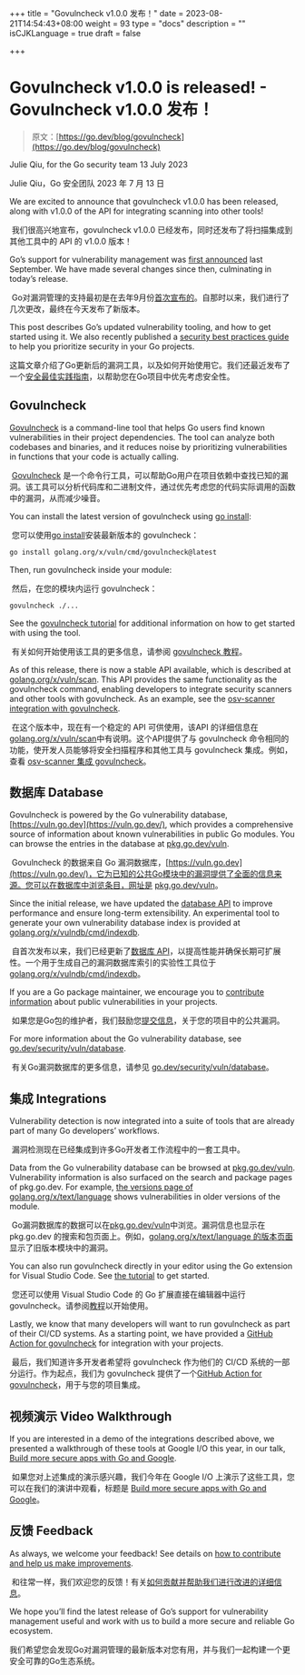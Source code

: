 +++
title = "Govulncheck v1.0.0 发布！"
date = 2023-08-21T14:54:43+08:00
weight = 93
type = "docs"
description = ""
isCJKLanguage = true
draft = false

+++

# Govulncheck v1.0.0 is released! - Govulncheck v1.0.0 发布！

> 原文：[https://go.dev/blog/govulncheck](https://go.dev/blog/govulncheck)
>

Julie Qiu, for the Go security team
13 July 2023

Julie Qiu，Go 安全团队 2023 年 7 月 13 日

We are excited to announce that govulncheck v1.0.0 has been released, along with v1.0.0 of the API for integrating scanning into other tools!

​	我们很高兴地宣布，govulncheck v1.0.0 已经发布，同时还发布了将扫描集成到其他工具中的 API 的 v1.0.0 版本！

Go’s support for vulnerability management was [first announced](https://go.dev/blog/vuln) last September. We have made several changes since then, culminating in today’s release.

​	Go对漏洞管理的支持最初是在去年9月份[首次宣布的](https://go.dev/blog/vuln)。自那时以来，我们进行了几次更改，最终在今天发布了新版本。

This post describes Go’s updated vulnerability tooling, and how to get started using it. We also recently published a [security best practices guide](https://go.dev/security/best-practices) to help you prioritize security in your Go projects.

​	这篇文章介绍了Go更新后的漏洞工具，以及如何开始使用它。我们还最近发布了一个[安全最佳实践指南](https://go.dev/security/best-practices)，以帮助您在Go项目中优先考虑安全性。

## Govulncheck

[Govulncheck](https://golang.org/x/vuln/cmd/govulncheck) is a command-line tool that helps Go users find known vulnerabilities in their project dependencies. The tool can analyze both codebases and binaries, and it reduces noise by prioritizing vulnerabilities in functions that your code is actually calling.

​	[Govulncheck](https://golang.org/x/vuln/cmd/govulncheck) 是一个命令行工具，可以帮助Go用户在项目依赖中查找已知的漏洞。该工具可以分析代码库和二进制文件，通过优先考虑您的代码实际调用的函数中的漏洞，从而减少噪音。

You can install the latest version of govulncheck using [go install](https://pkg.go.dev/cmd/go#hdr-Compile_and_install_packages_and_dependencies):

​	您可以使用[go install](https://pkg.go.dev/cmd/go#hdr-Compile_and_install_packages_and_dependencies)安装最新版本的 govulncheck：

```bash
go install golang.org/x/vuln/cmd/govulncheck@latest
```

Then, run govulncheck inside your module:

​	然后，在您的模块内运行 govulncheck：

```bash
govulncheck ./...
```

See the [govulncheck tutorial](https://go.dev/doc/tutorial/govulncheck) for additional information on how to get started with using the tool.

​	有关如何开始使用该工具的更多信息，请参阅 [govulncheck 教程](https://go.dev/doc/tutorial/govulncheck)。

As of this release, there is now a stable API available, which is described at [golang.org/x/vuln/scan](https://golang.org/x/vuln/scan). This API provides the same functionality as the govulncheck command, enabling developers to integrate security scanners and other tools with govulncheck. As an example, see the [osv-scanner integration with govulncheck](https://github.com/google/osv-scanner/blob/d93d6b73e90ae392fe2b1b64a33bda6976b65b2d/internal/sourceanalysis/go.go#L20).

​	在这个版本中，现在有一个稳定的 API 可供使用，该API 的详细信息在[golang.org/x/vuln/scan](https://golang.org/x/vuln/scan)中有说明。这个API提供了与 govulncheck 命令相同的功能，使开发人员能够将安全扫描程序和其他工具与 govulncheck 集成。例如，查看 [osv-scanner 集成 govulncheck](https://github.com/google/osv-scanner/blob/d93d6b73e90ae392fe2b1b64a33bda6976b65b2d/internal/sourceanalysis/go.go#L20)。

## 数据库 Database

Govulncheck is powered by the Go vulnerability database, [https://vuln.go.dev](https://vuln.go.dev/), which provides a comprehensive source of information about known vulnerabilities in public Go modules. You can browse the entries in the database at [pkg.go.dev/vuln](https://pkg.go.dev/vuln).

​	Govulncheck 的数据来自 Go 漏洞数据库，[https://vuln.go.dev](https://vuln.go.dev/)，它为已知的公共Go模块中的漏洞提供了全面的信息来源。您可以在数据库中浏览条目，网址是 [pkg.go.dev/vuln](https://pkg.go.dev/vuln)。

Since the initial release, we have updated the [database API](https://go.dev/security/vuln/database#api) to improve performance and ensure long-term extensibility. An experimental tool to generate your own vulnerability database index is provided at [golang.org/x/vulndb/cmd/indexdb](https://golang.org/x/vulndb/cmd/indexdb).

​	自首次发布以来，我们已经更新了[数据库 API](https://go.dev/security/vuln/database#api)，以提高性能并确保长期可扩展性。一个用于生成自己的漏洞数据库索引的实验性工具位于[golang.org/x/vulndb/cmd/indexdb](https://golang.org/x/vulndb/cmd/indexdb)。

If you are a Go package maintainer, we encourage you to [contribute information](https://go.dev/s/vulndb-report-new) about public vulnerabilities in your projects.

​	如果您是Go包的维护者，我们鼓励您[提交信息](https://go.dev/s/vulndb-report-new)，关于您的项目中的公共漏洞。

For more information about the Go vulnerability database, see [go.dev/security/vuln/database](https://go.dev/security/vuln/database).

​	有关Go漏洞数据库的更多信息，请参见 [go.dev/security/vuln/database](https://go.dev/security/vuln/database)。

## 集成 Integrations

Vulnerability detection is now integrated into a suite of tools that are already part of many Go developers’ workflows.

​	漏洞检测现在已经集成到许多Go开发者工作流程中的一套工具中。

Data from the Go vulnerability database can be browsed at [pkg.go.dev/vuln](https://pkg.go.dev/vuln). Vulnerability information is also surfaced on the search and package pages of pkg.go.dev. For example, [the versions page of golang.org/x/text/language](https://pkg.go.dev/golang.org/x/text/language?tab=versions) shows vulnerabilities in older versions of the module.

​	Go漏洞数据库的数据可以在[pkg.go.dev/vuln](https://pkg.go.dev/vuln)中浏览。漏洞信息也显示在 pkg.go.dev 的搜索和包页面上。例如，[golang.org/x/text/language 的版本页面](https://pkg.go.dev/golang.org/x/text/language?tab=versions)显示了旧版本模块中的漏洞。

You can also run govulncheck directly in your editor using the Go extension for Visual Studio Code. See [the tutorial](https://go.dev/doc/tutorial/govulncheck-ide) to get started.

​	您还可以使用 Visual Studio Code 的 Go 扩展直接在编辑器中运行 govulncheck。请参阅[教程](https://go.dev/doc/tutorial/govulncheck-ide)以开始使用。

Lastly, we know that many developers will want to run govulncheck as part of their CI/CD systems. As a starting point, we have provided a [GitHub Action for govulncheck](https://github.com/marketplace/actions/golang-govulncheck-action) for integration with your projects.

​	最后，我们知道许多开发者希望将 govulncheck 作为他们的 CI/CD 系统的一部分运行。作为起点，我们为 govulncheck 提供了一个[GitHub Action for govulncheck](https://github.com/marketplace/actions/golang-govulncheck-action)，用于与您的项目集成。

## 视频演示 Video Walkthrough

If you are interested in a demo of the integrations described above, we presented a walkthrough of these tools at Google I/O this year, in our talk, [Build more secure apps with Go and Google](https://www.youtube.com/watch?v=HSt6FhsPT8c&ab_channel=TheGoProgrammingLanguage).

​	如果您对上述集成的演示感兴趣，我们今年在 Google I/O 上演示了这些工具，您可以在我们的演讲中观看，标题是 [Build more secure apps with Go and Google](https://www.youtube.com/watch?v=HSt6FhsPT8c&ab_channel=TheGoProgrammingLanguage)。

## 反馈 Feedback

As always, we welcome your feedback! See details on [how to contribute and help us make improvements](https://go.dev/security/vuln/#feedback).

​	和往常一样，我们欢迎您的反馈！有关[如何贡献并帮助我们进行改进的详细信息](https://go.dev/security/vuln/#feedback)。

We hope you’ll find the latest release of Go’s support for vulnerability management useful and work with us to build a more secure and reliable Go ecosystem.

​	我们希望您会发现Go对漏洞管理的最新版本对您有用，并与我们一起构建一个更安全可靠的Go生态系统。